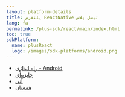 ```yaml
---
layout: platform-details
title: پلتفرم ReactNative تپسل پلاس
lang: fa
permalink: /plus-sdk/react/main/index.html
toc: true
sdkPlatform:
  name: plusReact
  logo: /images/sdk-platforms/android.png
---
```


- [راه اندازی - Android]({{site.baseurl}}/plus-sdk/react/initialize-android)
- [جایزه‌ای]({{site.baseurl}}/plus-sdk/react/rewarded)
- [آنی]({{site.baseurl}}/plus-sdk/react/interstitial)
- [همسان]({{site.baseurl}}/plus-sdk/react/native)